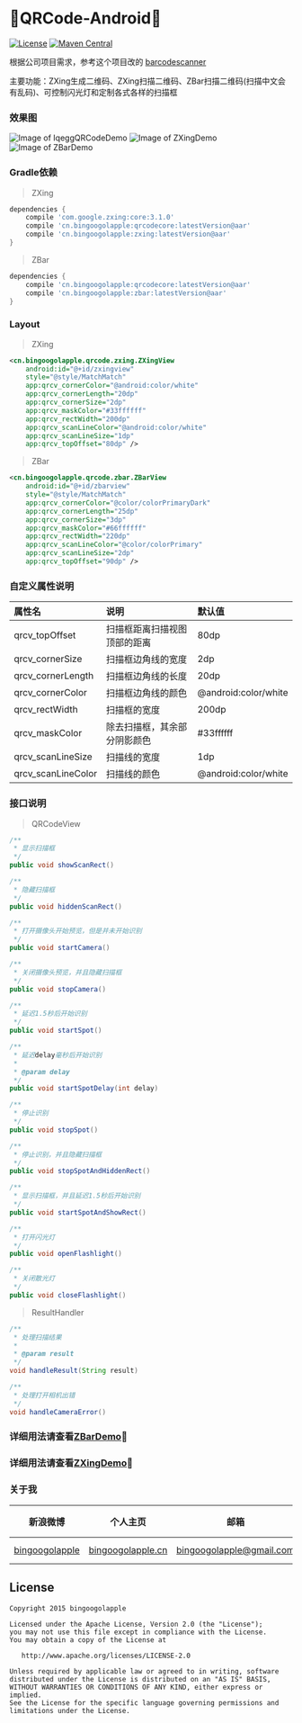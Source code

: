 :running:QRCode-Android:running:
============

[![License](https://img.shields.io/badge/license-Apache%202-green.svg)](https://www.apache.org/licenses/LICENSE-2.0)
[![Maven Central](https://maven-badges.herokuapp.com/maven-central/cn.bingoogolapple/qrcodecore/badge.svg)](https://maven-badges.herokuapp.com/maven-central/cn.bingoogolapple/qrcodecore)

根据公司项目需求，参考这个项目改的 [barcodescanner](https://github.com/dm77/barcodescanner)

主要功能：ZXing生成二维码、ZXing扫描二维码、ZBar扫描二维码(扫描中文会有乱码)、可控制闪光灯和定制各式各样的扫描框

### 效果图
![Image of IqeggQRCodeDemo](http://7xk9dj.com1.z0.glb.clouddn.com/qrcode/screenshots/IqeggQRCodeDemo.gif)
![Image of ZXingDemo](http://7xk9dj.com1.z0.glb.clouddn.com/qrcode/screenshots/ZXingDemo.gif)
![Image of ZBarDemo](http://7xk9dj.com1.z0.glb.clouddn.com/qrcode/screenshots/ZBarDemo.gif)

### Gradle依赖
>ZXing

```groovy
dependencies {
    compile 'com.google.zxing:core:3.1.0'
    compile 'cn.bingoogolapple:qrcodecore:latestVersion@aar'
    compile 'cn.bingoogolapple:zxing:latestVersion@aar'
}
```
>ZBar

```groovy
dependencies {
    compile 'cn.bingoogolapple:qrcodecore:latestVersion@aar'
    compile 'cn.bingoogolapple:zbar:latestVersion@aar'
}
```
### Layout
>ZXing

```xml
<cn.bingoogolapple.qrcode.zxing.ZXingView
    android:id="@+id/zxingview"
    style="@style/MatchMatch"
    app:qrcv_cornerColor="@android:color/white"
    app:qrcv_cornerLength="20dp"
    app:qrcv_cornerSize="2dp"
    app:qrcv_maskColor="#33ffffff"
    app:qrcv_rectWidth="200dp"
    app:qrcv_scanLineColor="@android:color/white"
    app:qrcv_scanLineSize="1dp"
    app:qrcv_topOffset="80dp" />
```
>ZBar

```xml
<cn.bingoogolapple.qrcode.zbar.ZBarView
    android:id="@+id/zbarview"
    style="@style/MatchMatch"
    app:qrcv_cornerColor="@color/colorPrimaryDark"
    app:qrcv_cornerLength="25dp"
    app:qrcv_cornerSize="3dp"
    app:qrcv_maskColor="#66ffffff"
    app:qrcv_rectWidth="220dp"
    app:qrcv_scanLineColor="@color/colorPrimary"
    app:qrcv_scanLineSize="2dp"
    app:qrcv_topOffset="90dp" />
```

### 自定义属性说明

属性名 | 说明 | 默认值
:----------- | :----------- | :-----------
qrcv_topOffset         | 扫描框距离扫描视图顶部的距离        | 80dp
qrcv_cornerSize         | 扫描框边角线的宽度        | 2dp
qrcv_cornerLength         | 扫描框边角线的长度        | 20dp
qrcv_cornerColor         | 扫描框边角线的颜色        | @android:color/white
qrcv_rectWidth         | 扫描框的宽度        | 200dp
qrcv_maskColor         | 除去扫描框，其余部分阴影颜色        | #33ffffff
qrcv_scanLineSize         | 扫描线的宽度        | 1dp
qrcv_scanLineColor         | 扫描线的颜色        | @android:color/white

### 接口说明

>QRCodeView

```java
/**
 * 显示扫描框
 */
public void showScanRect()

/**
 * 隐藏扫描框
 */
public void hiddenScanRect()

/**
 * 打开摄像头开始预览，但是并未开始识别
 */
public void startCamera()

/**
 * 关闭摄像头预览，并且隐藏扫描框
 */
public void stopCamera()

/**
 * 延迟1.5秒后开始识别
 */
public void startSpot()

/**
 * 延迟delay毫秒后开始识别
 *
 * @param delay
 */
public void startSpotDelay(int delay)

/**
 * 停止识别
 */
public void stopSpot()

/**
 * 停止识别，并且隐藏扫描框
 */
public void stopSpotAndHiddenRect()

/**
 * 显示扫描框，并且延迟1.5秒后开始识别
 */
public void startSpotAndShowRect()

/**
 * 打开闪光灯
 */
public void openFlashlight()

/**
 * 关闭散光灯
 */
public void closeFlashlight()
```

>ResultHandler

```java
/**
 * 处理扫描结果
 *
 * @param result
 */
void handleResult(String result)

/**
 * 处理打开相机出错
 */
void handleCameraError()
```

### 详细用法请查看[ZBarDemo](https://github.com/bingoogolapple/QRCode-Android/tree/master/zbardemo):feet:

### 详细用法请查看[ZXingDemo](https://github.com/bingoogolapple/QRCode-Android/tree/master/zxingdemo):feet:

### 关于我

| 新浪微博 | 个人主页 | 邮箱 | BGA系列开源库QQ群 |
| ------------ | ------------- | ------------ | ------------ |
| <a href="http://weibo.com/bingoogol" target="_blank">bingoogolapple</a> | <a  href="http://www.bingoogolapple.cn" target="_blank">bingoogolapple.cn</a>  | <a href="mailto:bingoogolapple@gmail.com" target="_blank">bingoogolapple@gmail.com</a> | ![BGA_CODE_CLUB](http://7xk9dj.com1.z0.glb.clouddn.com/BGA_CODE_CLUB.png?imageView2/2/w/200) |

## License

    Copyright 2015 bingoogolapple

    Licensed under the Apache License, Version 2.0 (the "License");
    you may not use this file except in compliance with the License.
    You may obtain a copy of the License at

       http://www.apache.org/licenses/LICENSE-2.0

    Unless required by applicable law or agreed to in writing, software
    distributed under the License is distributed on an "AS IS" BASIS,
    WITHOUT WARRANTIES OR CONDITIONS OF ANY KIND, either express or implied.
    See the License for the specific language governing permissions and
    limitations under the License.
